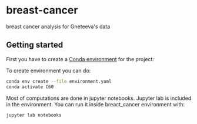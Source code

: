# breast-cancer
breast cancer analysis for Gneteeva's data

Getting started
-------------------
First you have to create a [Conda environment](https://docs.conda.io/en/latest/miniconda.html) for the project:

To create environment you can do:
```bash
conda env create --file environment.yaml
conda activate C60
```

Most of computations are done in jupyter notebooks. 
Jupyter lab is included in the environment. You can run it inside breact_cancer environment with:
```
jupyter lab notebooks
```

